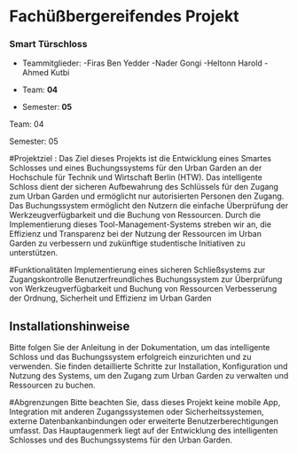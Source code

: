 # Fachüßbergereifendes Projekt
### Smart Türschloss

* Teammitglieder:
  -Firas Ben Yedder 
  -Nader Gongi
  -Heltonn Harold
  -Ahmed Kutbi 

* Team: **04**
* Semester: **05**

Team: 04


Semester: 05


#Projektziel : 
Das Ziel dieses Projekts ist die Entwicklung eines Smartes Schlosses und eines Buchungssystems für den Urban Garden an der Hochschule für Technik und Wirtschaft Berlin (HTW). Das intelligente Schloss dient der sicheren Aufbewahrung des Schlüssels für den Zugang zum Urban Garden und ermöglicht nur autorisierten Personen den Zugang. Das Buchungssystem ermöglicht den Nutzern die einfache Überprüfung der Werkzeugverfügbarkeit und die Buchung von Ressourcen. Durch die Implementierung dieses Tool-Management-Systems streben wir an, die Effizienz und Transparenz bei der Nutzung der Ressourcen im Urban Garden zu verbessern und zukünftige studentische Initiativen zu unterstützen.

#Funktionalitäten 
Implementierung eines sicheren Schließsystems zur Zugangskontrolle
Benutzerfreundliches Buchungssystem zur Überprüfung von Werkzeugverfügbarkeit und Buchung von Ressourcen
Verbesserung der Ordnung, Sicherheit und Effizienz im Urban Garden

## Installationshinweise

Bitte folgen Sie der Anleitung in der Dokumentation, um das intelligente Schloss und das Buchungssystem erfolgreich einzurichten und zu verwenden. Sie finden detaillierte Schritte zur Installation, Konfiguration und Nutzung des Systems, um den Zugang zum Urban Garden zu verwalten und Ressourcen zu buchen.

#Abgrenzungen
Bitte beachten Sie, dass dieses Projekt keine mobile App, Integration mit anderen Zugangssystemen oder Sicherheitssystemen, externe Datenbankanbindungen oder erweiterte Benutzerberechtigungen umfasst. Das Hauptaugenmerk liegt auf der Entwicklung des intelligenten Schlosses und des Buchungssystems für den Urban Garden.
